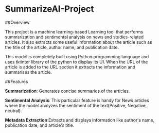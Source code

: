 # SummarizeAI-Project

##Overview

This project is a machine learning-based Learning tool that performs summarization and sentimental analysis on news and studies-related articles. It also extracts some useful information about the article such as the title of the article, author name, and publication date. 

This model is completely built using Python programming language and uses tktinter library of the python to display its UI. When the URL of the article is added to the URL section it extracts the information and summarises the article. 

##Features

**Summarization**: Generates concise summaries of the articles.

**Sentimental Analysis**: This particular feature is handy for News articles where the model analyzes the sentiment of the text(Positive, Negative, neutral).

**Metadata Extraction**:Extracts and displays information like author's name, publication date, and article's title.
